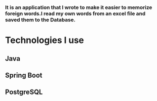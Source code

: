 ### It is an application that I wrote to make it easier to memorize foreign words.I read my own words from an excel file and saved them to the Database.

# Technologies I use
## Java
## Spring Boot
## PostgreSQL